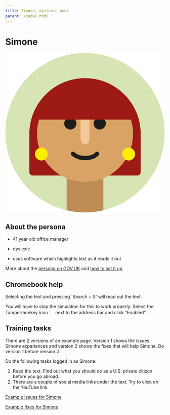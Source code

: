 ```yaml
---
title: Simone, dyslexic user
parent: /index.html
---
```


# Simone

<div><img src="../images/persona-avatars/simone.png" class="profile" alt="" /></div>


## About the persona

* 41 year old office manager

* dyslexic

* uses software which highlights text as it reads it out

More about the [persona on GOV.UK](https://www.gov.uk/government/publications/understanding-disabilities-and-impairments-user-profiles/simone-dyslexic-user) and [how to set it up](../setup/chromebook.html#simone)


## Chromebook help

Selecting the text and pressing 'Search + S' will read out the text.

You will have to stop the simulation for this to work properly: Select the Tampermonkey icon <img src="https://tampermonkey.freetls.fastly.net/images/icon.png" style="width: 16px; height: 16px;" alt="" /> next to the address bar and click "Enabled".


## Training tasks

There are 2 versions of an example page. Version 1 shows the issues Simone experiences and version 2 shows the fixes that will help Simone. Do version 1 before version 2.

Do the following tasks logged in as Simone:

1. Read the text. Find out what you should do as a U.S. private citizen before you go abroad.
2. There are a couple of social media links under the text. Try to click on the YouTube link.

[Example issues for Simone](bad.html)

[Example fixes for Simone](good.html)

